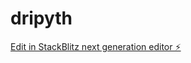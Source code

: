 # dripyth

[Edit in StackBlitz next generation editor ⚡️](https://stackblitz.com/~/github.com/pap0nt/dripyth)